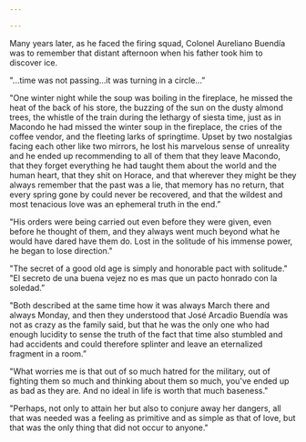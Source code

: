 ```yaml
---

---
```


Many years later, as he faced the firing squad, Colonel Aureliano Buendía was to remember that distant afternoon when his father took him to discover ice.

"...time was not passing...it was turning in a circle...”

"One winter night while the soup was boiling in the fireplace, he missed the heat of the back of his store, the buzzing of the sun on the dusty almond trees, the whistle of the train during the lethargy of siesta time, just as in Macondo he had missed the winter soup in the fireplace, the cries of the coffee vendor, and the fleeting larks of springtime. Upset by two nostalgias facing each other like two mirrors, he lost his marvelous sense of unreality and he ended up recommending to all of them that they leave Macondo, that they forget everything he had taught them about the world and the human heart, that they shit on Horace, and that wherever they might be they always remember that the past was a lie, that memory has no return, that every spring gone by could never be recovered, and that the wildest and most tenacious love was an ephemeral truth in the end.”

"His orders were being carried out even before they were given, even before he thought of them, and they always went much beyond what he would have dared have them do. Lost in the solitude of his immense power, he began to lose direction."

"The secret of a good old age is simply and honorable pact with solitude."
"El secreto de una buena vejez no es mas que un pacto honrado con la soledad.”

"Both described at the same time how it was always March there and always Monday, and then they understood that José Arcadio Buendía was not as crazy as the family said, but that he was the only one who had enough lucidity to sense the truth of the fact that time also stumbled and had accidents and could therefore splinter and leave an eternalized fragment in a room.”

"What worries me is that out of so much hatred for the military, out of fighting them so much and thinking about them so much, you've ended up as bad as they are. And no ideal in life is worth that much baseness."

"Perhaps, not only to attain her but also to conjure away her dangers, all that was needed was a feeling as primitive and as simple as that of love, but that was the only thing that did not occur to anyone."
